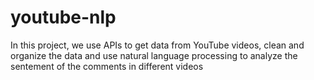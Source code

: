 # youtube-nlp
In this project, we use APIs to get data from YouTube videos, clean and organize the data and use natural language processing to analyze the sentement of the comments in different videos
